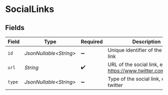 # SocialLinks


## Fields

| Field                                                        | Type                                                         | Required                                                     | Description                                                  | Example                                                      |
| ------------------------------------------------------------ | ------------------------------------------------------------ | ------------------------------------------------------------ | ------------------------------------------------------------ | ------------------------------------------------------------ |
| `id`                                                         | *JsonNullable\<String>*                                      | :heavy_minus_sign:                                           | Unique identifier of the social link                         | 12345                                                        |
| `url`                                                        | *String*                                                     | :heavy_check_mark:                                           | URL of the social link, e.g. https://www.twitter.com/apideck | https://www.twitter.com/apideck                              |
| `type`                                                       | *JsonNullable\<String>*                                      | :heavy_minus_sign:                                           | Type of the social link, e.g. twitter                        | twitter                                                      |